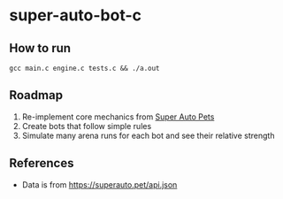 # super-auto-bot-c

## How to run

```
gcc main.c engine.c tests.c && ./a.out
```

## Roadmap

1. Re-implement core mechanics from [Super Auto Pets](https://teamwood.itch.io/super-auto-pets)
2. Create bots that follow simple rules
3. Simulate many arena runs for each bot and see their relative strength

## References

- Data is from https://superauto.pet/api.json
